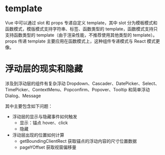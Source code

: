 # template

Vue 中可以通过 slot 和 props 专递自定义 template，其中 slot 分为模板模式和函数模式，模版模式支持字符串、标签、函数类型的 template，函数模式支持只支持函数类型的 template（由于渲染性能，不推荐使用其他类型的 template）。props 传递 template 主要应用在函数模式上，这种组件专递模式与 React 模式更像。

# 浮动层的现实和隐藏

涉及到浮动层的组件有复杂浮动 Dropdown、Cascader、DatePicker、Select、TimePicker、ContextMenu、Popconfirm、Popover、Tooltip 和简单浮动 Dialog、Message

其中主要包含如下问题：

- 浮动层的显示与隐藏事件如何触发
  - 显示：锚点 hover、click
  - 隐藏
- 浮动层出现的位置如何计算
  - getBoundingClientRect 获取锚点的浮动内容的尺寸位置数据
  - pageYOffset 获取视窗偏移量
